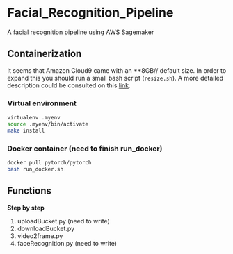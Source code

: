 # Facial_Recognition_Pipeline
A facial recognition pipeline using AWS Sagemaker

## Containerization 

It seems that Amazon Cloud9 came with an **8GB// default size.
In order to expand this you should run a small bash script (`resize.sh`).
A more detailed description could be consulted on this [link](https://docs.aws.amazon.com/cloud9/latest/user-guide/move-environment.html).

### Virtual environment
```bash
virtualenv .myenv
source .myenv/bin/activate
make install
```

### Docker container (need to finish run_docker)

```bash
docker pull pytorch/pytorch
bash run_docker.sh
```

## Functions 
**Step by step**
1) uploadBucket.py (need to write)
2) downloadBucket.py
3) video2frame.py
4) faceRecognition.py (need to write)
    

